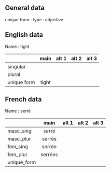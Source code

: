 ## General data

unique form :
type : adjective

## English data

Name : tight

|             | main  | alt 1 | alt 2 | alt 3 |
| :---------- | :---: | :---: | :---: | ----- |
| singular    |       |       |       |       |
| plural      |       |       |       |       |
| unique form | tight |       |       |       |

## French data

Name : serré

|             |  main   | alt 1 | alt 2 | alt 3 |
| :---------- | :-----: | :---: | :---: | :---: |
| masc_sing   |  serré  |       |       |       |
| masc_plur   | serrés  |       |       |       |
| fem_sing    | serrée  |       |       |       |
| fem_plur    | serrées |       |       |       |
| unique_form |         |       |       |       |


